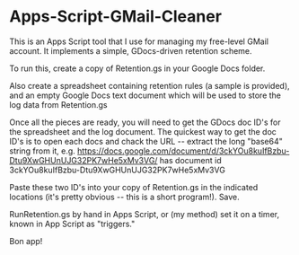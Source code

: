 Apps-Script-GMail-Cleaner
=========================

This is an Apps Script tool that I use for managing my free-level GMail account.
It implements a simple, GDocs-driven retention scheme.

To run this, create a copy of Retention.gs in your Google Docs folder.

Also create a spreadsheet containing retention rules (a sample is provided), and an empty Google Docs text document which will be used to store the log data from Retention.gs

Once all the pieces are ready, you will need to get the GDocs doc ID's for the spreadsheet and the log document.
The quickest way to get the doc ID's is to open each docs and chack the URL -- extract the long "base64" string from it, e.g. https://docs.google.com/document/d/3ckYOu8kuIfBzbu-Dtu9XwGHUnUJG32PK7wHe5xMv3VG/ has document id 3ckYOu8kuIfBzbu-Dtu9XwGHUnUJG32PK7wHe5xMv3VG

Paste these two ID's into your copy of Retention.gs in the indicated locations (it's pretty obvious -- this is a short program!). Save.

RunRetention.gs by hand in Apps Script, or (my method) set it on a timer, known in App Script as "triggers."

Bon app!

